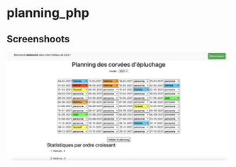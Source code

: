 # planning_php

## Screenshoots
![alt text](https://github.com/dalinda28/planning_php/blob/master/Planning.png?raw=true)
